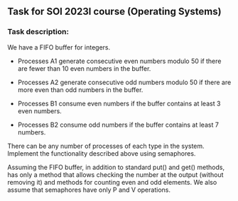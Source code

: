 ## Task for SOI 2023l course (Operating Systems)

### Task description:

We have a FIFO buffer for integers.

* Processes A1 generate consecutive even numbers modulo 50 if there are fewer than 10 even numbers in the buffer.

* Processes A2 generate consecutive odd numbers modulo 50 if there are more even than odd numbers in the buffer.

* Processes B1 consume even numbers if the buffer contains at least 3 even numbers.

* Processes B2 consume odd numbers if the buffer contains at least 7 numbers.

There can be any number of processes of each type in the system. Implement the functionality described above using semaphores.

Assuming the FIFO buffer, in addition to standard put() and get() methods, has only a method that allows checking the number at the output (without removing it) and methods for counting even and odd elements. We also assume that semaphores have only P and V operations.
